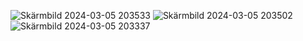![Skärmbild 2024-03-05 203533](https://github.com/theololw/godot-mars-game/assets/127053072/14f0d57f-8512-4c36-9834-98af341982e4)
![Skärmbild 2024-03-05 203502](https://github.com/theololw/godot-mars-game/assets/127053072/6b67221f-4dbb-42cb-82f8-694faa455ae7)
![Skärmbild 2024-03-05 203337](https://github.com/theololw/godot-mars-game/assets/127053072/b39ffabd-8b21-4b1a-a42c-3774206e3276)
